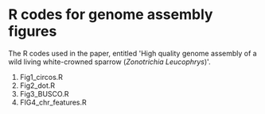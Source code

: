 # R codes for genome assembly figures

The R codes used in the paper, entitled 'High quality genome assembly of a wild living white-crowned sparrow (*Zonotrichia Leucophrys*)'.

1. Fig1_circos.R
2. Fig2_dot.R
3. Fig3_BUSCO.R
4. FIG4_chr_features.R
